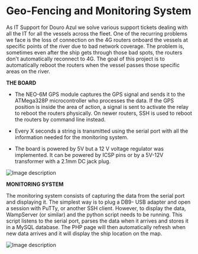 #  Geo-Fencing and Monitoring System
As IT Support for Douro Azul we solve various support tickets dealing with all the IT for all the vessels across the fleet. One of the recurring problems we face is the loss of connection on the 4G routers onboard the vessels at specific points of the river due to bad network coverage. The problem is, sometimes even after the ship gets through those bad spots, the routers don't automatically reconnect to 4G.
The goal of this project is to automatically reboot the routers when the vessel passes those specific areas on the river. 

**THE BOARD**

 - The NEO-6M GPS module captures the GPS signal and sends it to the ATMega328P microcontroller who processes the data. If the GPS position is inside the area of action, a signal is sent to activate the relay to reboot the routers physically. On newer routers, SSH is used to reboot the routers by command line instead.
   
 - Every X seconds a string is transmitted using the serial port with all the information needed for the monitoring system.
 
 - The board is powered by 5V but a 12 V voltage regulator was implemented. It can be powered by ICSP pins or by a 5V-12V transformer with a 2.1mm DC jack plug.

![Image description](https://lh3.googleusercontent.com/K2RRhuP8AZFWDdFi7bdW5HJYfSnlWtDOvijSbk2h6QBXGhZXsRm-g5Jv4K7TOdV0xWiemVqVD0QK0PJh7fg_nKX_HNn8GxVLIpteSaIDJjIEhzc_Xj7t8OEAwdG6A36Fhk9upN_nG0W6jCqin4ZIf8Hw7Hra_YKz8maM53szJo6tRGdXc0wTOuT-qjS0NBYJdtIo4HWdc8-5YUv6hd9pehnMjUdU640ReEJYXoOHxJrobMtjeG1Oetug07K40EhvwQkoOwdOLMDUSUIIgUhmh4phQPvOW5iufbzBG4V0TL1Vg0QW3e718gtu9IaF_1NXsdylpExDwaVLvxqppQjcHTW6kRf9wyoaxki7HxFjJDdGDDKxDFJ_hmRNjxpf5DNrdPDuXMsRF3U0bbL37l1z_pARhP0rim-nUZoYqO3LagE6HZT8zyngJrc2ibxVPUcVBiBml0dcuWGAYKcg5By3qbkHtXVnTWkZNurmaPYeZj_OvdB9NR6CXAjqpsI-6SbXa8WeNR7yNsVOtUbtv1qC8yCkxv1UPZYvz2IH0f4nPcFBpSjMsmwrAy58gNCwXniniBIBrLee72infHxYXFHUZXIFXIGz_q5vcb99tyaAW9s_LlqfUmriZ67Ceq98aW-qpXffEfPTMpW-z5iVyhJfwFFxNEryou_ZesgO64MZGhRFKbQPXaEb8ocUo1QH97xX6VU-_rDv_P2VeYBA1OGjJ5SgwPxzIttEqdO-4wyH1FuVJmSXRo7yUA=w804-h603-no)

**MONITORING SYSTEM**

The monitoring system consists of capturing the data from the serial port and displaying it. The simplest way is to plug a DB9- USB adapter and open a session with PuTTy, or another SSH client.
However, to display the data, WampServer (or similar) and the python script needs to be running.
This script listens to the serial port, parses the data when it arrives and stores it in a MySQL database.
The PHP page will then automatically refresh when new data arrives and it will display the ship location on the map.

![Image description](https://lh3.googleusercontent.com/1Z5YDJg2ZDS5AkYcBCamedLtsJ3uTK_lUsKBZGENQYW95DbKI9F2KGMFyGsJ6rNFHKIvvtBpEhN-DMUvLypbhE_lF1_Jocf5eSrKaKc-hyjJPBAIMa2JhSmtFrWtz6ZfOZPPzz15Rxt_BnmU-5cPas6B7GndypmY1HG7PCdh0tkIAHCGOqGrY8t1Ck3ff2ppqjBR2Lyd42DG1dgbDMcN0gBYmJA3uIgOkCXS_aQDKOG45YIWoqtauY4WCxhSJJhF5N4SwRM8cKQyx0BWFcn0i_igt5f98gb2z_kIOVKh9AXD4uzA_khKYzlSIzh6-3QeeLEDf7_0lj4uRDFdLNFtsvHv2Gc03qzx0KO1hZKfI1RqlcG0n2AfgHAtueqgeuMOPwsgdx2TIousWKxQBfn1Byd4xcdmFBY_meaq9xhD2HOOntc2N6FWr0EWdXMBz4zVD6vBVd5afHuDqIaWZPN6SvBBX3dTbDDDBJDYQLEFaqoEVkzIFeEr0qezrjF41QSHWqIETo0mQ0ZiBQRJO9MH19CZkCAfk8wM5OEY-k1iiLAfNTN3udPAiZGi55L8ifG7ecUNLlYQBWeeBRk81widn3lJ3fifm6rdAGjr_sLSbOQLztiwk5L5xIgZPlAnlD9MhLvULr1_lwhSSruEF5xf-YI9mwYOagIKac5JlP3HH9gfdIE_lz6GkZ49DXrB=w1024-h624-no)
